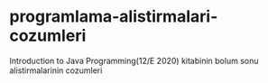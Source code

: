 # programlama-alistirmalari-cozumleri
Introduction to Java Programming(12/E 2020) kitabinin bolum sonu alistirmalarinin cozumleri
